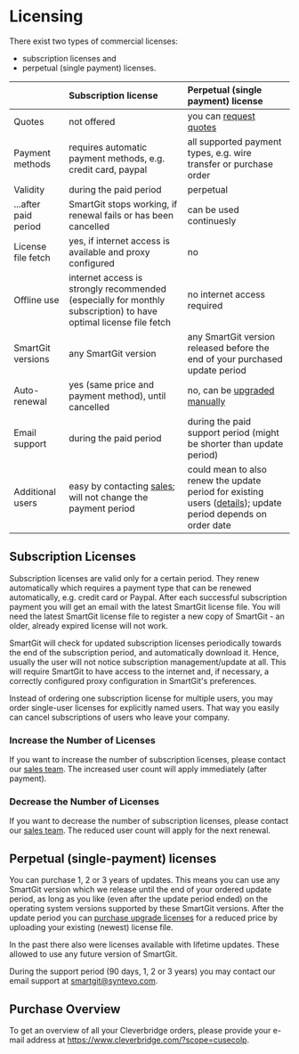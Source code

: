 # Licensing

There exist two types of commercial licenses:
- subscription licenses and
- perpetual (single payment) licenses.

| |Subscription license | Perpetual (single payment) license|
|-|:--------------------|:----------------------------------|
|Quotes              | not offered                                                  | you can [request quotes](https://www.smartgit.dev/purchase/#perpetual)|
|Payment methods     | requires automatic payment methods, e.g. credit card, paypal | all supported payment types, e.g. wire transfer or purchase order |
|Validity            | during the paid period                                       | perpetual |
|...after paid period| SmartGit stops working, if renewal fails or has been cancelled | can be used continuesly |
|License file fetch  | yes, if internet access is available and proxy configured      | no |
|Offline use         | internet access is strongly recommended (especially for monthly subscription) to have optimal license file fetch | no internet access required |
|SmartGit versions   | any SmartGit version                                         | any SmartGit version released before the end of your purchased update period |
|Auto-renewal        | yes (same price and payment method), until cancelled | no, can be [upgraded manually](https://www.smartgit.dev/purchase/#upgrade)|
|Email support       | during the paid period                               | during the paid support period (might be shorter than update period) |
|Additional users    | easy by contacting [sales](mailto:sales@syntevo.com); will not change the payment period | could mean to also renew the update period for existing users ([details](Purchase-Upgrades.md)); update period depends on order date|


## Subscription Licenses

Subscription licenses are valid only for a certain period.
They renew automatically which requires a payment type that can be renewed automatically, e.g. credit card or Paypal.
After each successful subscription payment you will get an email with the latest SmartGit license file.
You will need the latest SmartGit license file to register a new copy of SmartGit - an older, already expired license will not work.

SmartGit will check for updated subscription licenses periodically towards the end of the subscription period, and automatically download it.
Hence, usually the user will not notice subscription management/update at all.
This will require SmartGit to have access to the internet and, if necessary, a correctly configured proxy configuration in SmartGit's preferences.

Instead of ordering one subscription license for multiple users, you may order single-user licenses for explicitly named users.
That way you easily can cancel subscriptions of users who leave your company.


### Increase the Number of Licenses

If you want to increase the number of subscription licenses, please contact our [sales team](mailto:sales@syntevo.com).
The increased user count will apply immediately (after payment).


### Decrease the Number of Licenses

If you want to decrease the number of subscription licenses, please contact our [sales team](mailto:sales@syntevo.com).
The reduced user count will apply for the next renewal.


## Perpetual (single-payment) licenses
You can purchase 1, 2 or 3 years of updates.
This means you can use any SmartGit version which we release until the end of your ordered update period, as long as you like (even after the update period ended) on the operating system versions supported by these SmartGit versions.
After the update period you can [purchase upgrade licenses](https://www.smartgit.dev/purchase/#upgrade) for a reduced price by uploading your existing (newest) license file.

In the past there also were licenses available with lifetime updates.
These allowed to use any future version of SmartGit.

During the support period (90 days, 1, 2 or 3 years) you may contact our email support at [smartgit@syntevo.com](mailto:smartgit@syntevo.com).


## Purchase Overview

To get an overview of all your Cleverbridge orders, please provide your
e-mail address at <https://www.cleverbridge.com/?scope=cusecolp>.
